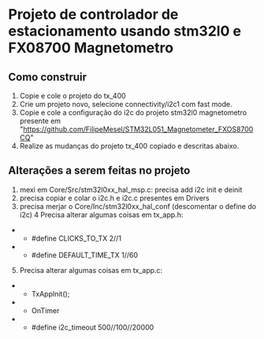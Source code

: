 # Projeto de controlador de estacionamento usando stm32l0 e FX08700 Magnetometro

## Como construir

   1. Copie e cole o projeto do tx_400
   2. Crie um projeto novo, selecione connectivity/i2c1 com fast mode.
   3. Copie e cole a configuração do i2c do projeto stm32l0 magnetometro presente em "https://github.com/FilipeMesel/STM32L051_Magnetometer_FXOS8700CQ"
   4. Realize as mudanças do projeto tx_400 copiado e descritas abaixo.
## Alterações a serem feitas no projeto

 1. mexi em Core/Src/stm32l0xx_hal_msp.c: precisa add i2c init e deinit
 2. precisa copiar e colar o i2c.h e i2c.c presentes em Drivers
 3. precisa merjar o Core/Inc/stm32l0xx_hal_conf (descomentar o define do i2c)
 4 Precisa alterar algumas coisas em tx_app.h:
 * * #define CLICKS_TO_TX					2//1
 * * #define DEFAULT_TIME_TX					1//60
 5. Precisa alterar algumas coisas em tx_app.c:
 * * TxAppInit();
 * * OnTimer
 * * #define i2c_timeout 							500//100//20000


